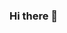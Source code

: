 ### Hi there 👋

<!--

- 🔭 I’m currently working on Saudasu - the Web app aiming to reduce the amount of routine work for sellers at different market places;
- 🌱 I’m currently learning how to "think" like a Software Architect;
- 👯 I’m looking to collaborate on capturing projects helping make the World a better place
- 🤔 I’m looking for help with skills to become a Team/Tech Lead
- 📫 How to reach me: [deeyar.saylau@gmail.com](mailto:deeyar.saylau@gmail.com) or [LinkedIn](https://www.linkedin.com/in/deeyar-saylau/) 
- 😄 Pronouns: he/him
- ⚡ Fun fact: born in Kazakhstan -> bachelors in US -> work with US/Europe based clients and organisations
-->
